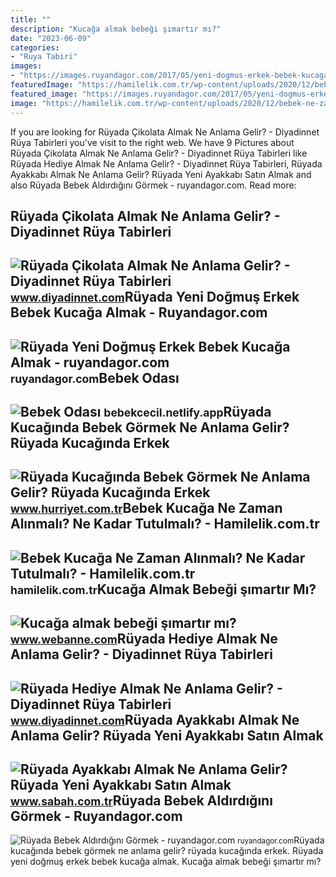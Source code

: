```yaml
---
title: ""
description: "Kucağa almak bebeği şımartır mı?"
date: "2023-06-09"
categories:
- "Ruya Tabiri"
images:
- "https://images.ruyandagor.com/2017/05/yeni-dogmus-erkek-bebek-kucaga-almak-2046.jpg"
featuredImage: "https://hamilelik.com.tr/wp-content/uploads/2020/12/bebek-ne-zaman-kucaga-alinmali.jpg"
featured_image: "https://images.ruyandagor.com/2017/05/yeni-dogmus-erkek-bebek-kucaga-almak-2046.jpg"
image: "https://hamilelik.com.tr/wp-content/uploads/2020/12/bebek-ne-zaman-kucaga-alinmali.jpg"
---
```


If you are looking for Rüyada Çikolata Almak Ne Anlama Gelir? - Diyadinnet Rüya Tabirleri you've visit to the right web. We have 9 Pictures about Rüyada Çikolata Almak Ne Anlama Gelir? - Diyadinnet Rüya Tabirleri like Rüyada Hediye Almak Ne Anlama Gelir? - Diyadinnet Rüya Tabirleri, Rüyada Ayakkabı Almak Ne Anlama Gelir? Rüyada Yeni Ayakkabı Satın Almak and also Rüyada Bebek Aldırdığını Görmek - ruyandagor.com. Read more:

Rüyada Çikolata Almak Ne Anlama Gelir? - Diyadinnet Rüya Tabirleri
------------------------------------------------------------------

 ![Rüyada Çikolata Almak Ne Anlama Gelir? - Diyadinnet Rüya Tabirleri](https://www.diyadinnet.com/d/ruya/ruyada-cikolata-almak-ne-anlama-gelir-9919.jpg) <small>www.diyadinnet.com</small>Rüyada Yeni Doğmuş Erkek Bebek Kucağa Almak - Ruyandagor.com
------------------------------------------------------------

 ![Rüyada Yeni Doğmuş Erkek Bebek Kucağa Almak - ruyandagor.com](https://images.ruyandagor.com/2017/05/yeni-dogmus-erkek-bebek-kucaga-almak-2046.jpg) <small>ruyandagor.com</small>Bebek Odası
-----------

 ![Bebek Odası](http://ruyalardunyasi.com/wp-content/uploads/2019/06/minik-erkek-bebek-kucaga-almak.jpg) <small>bebekcecil.netlify.app</small>Rüyada Kucağında Bebek Görmek Ne Anlama Gelir? Rüyada Kucağında Erkek
---------------------------------------------------------------------

 ![Rüyada Kucağında Bebek Görmek Ne Anlama Gelir? Rüyada Kucağında Erkek](https://i4.hurimg.com/i/hurriyet/75/750x422/622868472269a233b490f2be.jpg) <small>www.hurriyet.com.tr</small>Bebek Kucağa Ne Zaman Alınmalı? Ne Kadar Tutulmalı? - Hamilelik.com.tr
----------------------------------------------------------------------

 ![Bebek Kucağa Ne Zaman Alınmalı? Ne Kadar Tutulmalı? - Hamilelik.com.tr](https://hamilelik.com.tr/wp-content/uploads/2020/12/bebek-ne-zaman-kucaga-alinmali.jpg) <small>hamilelik.com.tr</small>Kucağa Almak Bebeği şımartır Mı?
--------------------------------

 ![Kucağa almak bebeği şımartır mı?](https://www.webanne.com/wp-content/uploads/2017/05/bebek-kucak.jpg) <small>www.webanne.com</small>Rüyada Hediye Almak Ne Anlama Gelir? - Diyadinnet Rüya Tabirleri
----------------------------------------------------------------

 ![Rüyada Hediye Almak Ne Anlama Gelir? - Diyadinnet Rüya Tabirleri](https://www.diyadinnet.com/d/ruya/ruyada-hediye-almak-ne-anlama-gelir-10488.jpg) <small>www.diyadinnet.com</small>Rüyada Ayakkabı Almak Ne Anlama Gelir? Rüyada Yeni Ayakkabı Satın Almak
-----------------------------------------------------------------------

 ![Rüyada Ayakkabı Almak Ne Anlama Gelir? Rüyada Yeni Ayakkabı Satın Almak](https://iasbh.tmgrup.com.tr/9a24a5/752/395/0/92/682/450?u=https://isbh.tmgrup.com.tr/sbh/2021/09/09/ruyada-ayakkabi-almak-ne-anlama-gelir-ruyada-yeni-ayakkabi-almak-ne-demek-1631193871858.jpg) <small>www.sabah.com.tr</small>Rüyada Bebek Aldırdığını Görmek - Ruyandagor.com
------------------------------------------------

 ![Rüyada Bebek Aldırdığını Görmek - ruyandagor.com](https://images.ruyandagor.com/2017/04/bebek-aldirdigini-gormek-1408.jpg) <small>ruyandagor.com</small>Rüyada kucağında bebek görmek ne anlama gelir? rüyada kucağında erkek. Rüyada yeni doğmuş erkek bebek kucağa almak. Kucağa almak bebeği şımartır mı?
